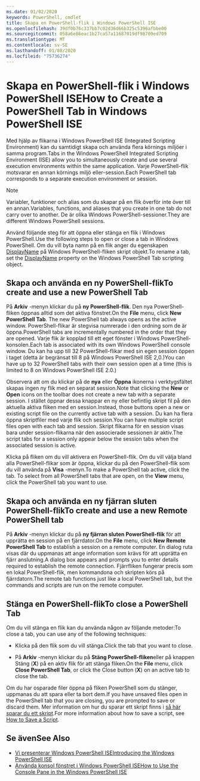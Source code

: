 ```yaml
---
ms.date: 01/02/2020
keywords: PowerShell, cmdlet
title: Skapa en PowerShell-flik i Windows PowerShell ISE
ms.openlocfilehash: 39df0b76c337bb7c02d36d66b325c5396afbbe00
ms.sourcegitcommit: 058a6e86eac1b27ca57a11687019df98709ed709
ms.translationtype: MT
ms.contentlocale: sv-SE
ms.lasthandoff: 01/08/2020
ms.locfileid: "75736274"
---
```

# <a name="how-to-create-a-powershell-tab-in-windows-powershell-ise"></a><span data-ttu-id="fd9bf-103">Skapa en PowerShell-flik i Windows PowerShell ISE</span><span class="sxs-lookup"><span data-stu-id="fd9bf-103">How to Create a PowerShell Tab in Windows PowerShell ISE</span></span>

<span data-ttu-id="fd9bf-104">Med hjälp av flikarna i Windows PowerShell ISE (Integrated Scripting Environment) kan du samtidigt skapa och använda flera körnings miljöer i samma program.</span><span class="sxs-lookup"><span data-stu-id="fd9bf-104">Tabs in the Windows PowerShell Integrated Scripting Environment (ISE) allow you to simultaneously create and use several execution environments within the same application.</span></span> <span data-ttu-id="fd9bf-105">Varje PowerShell-flik motsvarar en annan körnings miljö eller-session.</span><span class="sxs-lookup"><span data-stu-id="fd9bf-105">Each PowerShell tab corresponds to a separate execution environment or session.</span></span>

> [!NOTE]
> <span data-ttu-id="fd9bf-106">Variabler, funktioner och alias som du skapar på en flik överför inte över till en annan.</span><span class="sxs-lookup"><span data-stu-id="fd9bf-106">Variables, functions, and aliases that you create in one tab do not carry over to another.</span></span> <span data-ttu-id="fd9bf-107">De är olika Windows PowerShell-sessioner.</span><span class="sxs-lookup"><span data-stu-id="fd9bf-107">They are different Windows PowerShell sessions.</span></span>

<span data-ttu-id="fd9bf-108">Använd följande steg för att öppna eller stänga en flik i Windows PowerShell.</span><span class="sxs-lookup"><span data-stu-id="fd9bf-108">Use the following steps to open or close a tab in Windows PowerShell.</span></span> <span data-ttu-id="fd9bf-109">Om du vill byta namn på en flik anger du egenskapen [DisplayName](object-model/The-PowerShellTab-Object.md#displayname) på Windows PowerShell-fliken skript objekt.</span><span class="sxs-lookup"><span data-stu-id="fd9bf-109">To rename a tab, set the [DisplayName](object-model/The-PowerShellTab-Object.md#displayname) property on the Windows PowerShell Tab scripting object.</span></span>

## <a name="to-create-and-use-a-new-powershell-tab"></a><span data-ttu-id="fd9bf-110">Skapa och använda en ny PowerShell-flik</span><span class="sxs-lookup"><span data-stu-id="fd9bf-110">To create and use a new PowerShell Tab</span></span>

<span data-ttu-id="fd9bf-111">På **Arkiv** -menyn klickar du på **ny PowerShell-flik**. Den nya PowerShell-fliken öppnas alltid som det aktiva fönstret.</span><span class="sxs-lookup"><span data-stu-id="fd9bf-111">On the **File** menu, click **New PowerShell Tab**. The new PowerShell tab always opens as the active window.</span></span> <span data-ttu-id="fd9bf-112">PowerShell-flikar är stegvisa numrerade i den ordning som de är öppna.</span><span class="sxs-lookup"><span data-stu-id="fd9bf-112">PowerShell tabs are incrementally numbered in the order that they are opened.</span></span> <span data-ttu-id="fd9bf-113">Varje flik är kopplad till ett eget fönster i Windows PowerShell-konsolen.</span><span class="sxs-lookup"><span data-stu-id="fd9bf-113">Each tab is associated with its own Windows PowerShell console window.</span></span> <span data-ttu-id="fd9bf-114">Du kan ha upp till 32 PowerShell-flikar med sin egen session öppen i taget (detta är begränsat till 8 på Windows PowerShell ISE 2,0.)</span><span class="sxs-lookup"><span data-stu-id="fd9bf-114">You can have up to 32 PowerShell tabs with their own session open at a time (this is limited to 8 on Windows PowerShell ISE 2.0.)</span></span>

<span data-ttu-id="fd9bf-115">Observera att om du klickar på de **nya** eller **Öppna** ikonerna i verktygsfältet skapas ingen ny flik med en separat session.</span><span class="sxs-lookup"><span data-stu-id="fd9bf-115">Note that clicking the **New** or **Open** icons on the toolbar does not create a new tab with a separate session.</span></span> <span data-ttu-id="fd9bf-116">I stället öppnar dessa knappar en ny eller befintlig skript fil på den aktuella aktiva fliken med en session.</span><span class="sxs-lookup"><span data-stu-id="fd9bf-116">Instead, those buttons open a new or existing script file on the currently active tab with a session.</span></span> <span data-ttu-id="fd9bf-117">Du kan ha flera öppna skriptfiler med varje flik och session.</span><span class="sxs-lookup"><span data-stu-id="fd9bf-117">You can have multiple script files open with each tab and session.</span></span> <span data-ttu-id="fd9bf-118">Skript flikarna för en session visas bara under session-flikarna när den associerade sessionen är aktiv.</span><span class="sxs-lookup"><span data-stu-id="fd9bf-118">The script tabs for a session only appear below the session tabs when the associated session is active.</span></span>

<span data-ttu-id="fd9bf-119">Klicka på fliken om du vill aktivera en PowerShell-flik. Om du vill välja bland alla PowerShell-flikar som är öppna, klickar du på den PowerShell-flik som du vill använda på **Visa** -menyn.</span><span class="sxs-lookup"><span data-stu-id="fd9bf-119">To make a PowerShell tab active, click the tab. To select from all PowerShell tabs that are open, on the **View** menu, click the PowerShell tab you want to use.</span></span>

## <a name="to-create-and-use-a-new-remote-powershell-tab"></a><span data-ttu-id="fd9bf-120">Skapa och använda en ny fjärran sluten PowerShell-flik</span><span class="sxs-lookup"><span data-stu-id="fd9bf-120">To create and use a new Remote PowerShell tab</span></span>

<span data-ttu-id="fd9bf-121">På **Arkiv** -menyn klickar du på **ny fjärran sluten PowerShell-flik** för att upprätta en session på en fjärrdator.</span><span class="sxs-lookup"><span data-stu-id="fd9bf-121">On the **File** menu, click **New Remote PowerShell Tab** to establish a session on a remote computer.</span></span> <span data-ttu-id="fd9bf-122">En dialog ruta visas där du uppmanas att ange information som krävs för att upprätta en fjärr anslutning.</span><span class="sxs-lookup"><span data-stu-id="fd9bf-122">A dialog box appears and prompts you to enter details required to establish the remote connection.</span></span> <span data-ttu-id="fd9bf-123">Fjärrfliken fungerar precis som en lokal PowerShell-flik, men kommandona och skripten körs på fjärrdatorn.</span><span class="sxs-lookup"><span data-stu-id="fd9bf-123">The remote tab functions just like a local PowerShell tab, but the commands and scripts are run on the remote computer.</span></span>

## <a name="to-close-a-powershell-tab"></a><span data-ttu-id="fd9bf-124">Stänga en PowerShell-flik</span><span class="sxs-lookup"><span data-stu-id="fd9bf-124">To close a PowerShell Tab</span></span>

<span data-ttu-id="fd9bf-125">Om du vill stänga en flik kan du använda någon av följande metoder:</span><span class="sxs-lookup"><span data-stu-id="fd9bf-125">To close a tab, you can use any of the following techniques:</span></span>

- <span data-ttu-id="fd9bf-126">Klicka på den flik som du vill stänga.</span><span class="sxs-lookup"><span data-stu-id="fd9bf-126">Click the tab that you want to close.</span></span>

- <span data-ttu-id="fd9bf-127">På **Arkiv** -menyn klickar du på **Stäng PowerShell-fliken**eller på knappen Stäng (**X**) på en aktiv flik för att stänga fliken.</span><span class="sxs-lookup"><span data-stu-id="fd9bf-127">On the **File** menu, click **Close PowerShell Tab**, or click the Close button (**X**) on an active tab to close the tab.</span></span>

<span data-ttu-id="fd9bf-128">Om du har osparade filer öppna på fliken PowerShell som du stänger, uppmanas du att spara eller ta bort dem.</span><span class="sxs-lookup"><span data-stu-id="fd9bf-128">If you have unsaved files open in the PowerShell tab that you are closing, you are prompted to save or discard them.</span></span> <span data-ttu-id="fd9bf-129">Mer information om hur du sparar ett skript finns i [så här sparar du ett skript](How-to-Write-and-Run-Scripts-in-the-Windows-PowerShell-ISE.md#how-to-save-a-script).</span><span class="sxs-lookup"><span data-stu-id="fd9bf-129">For more information about how to save a script, see [How to Save a Script](How-to-Write-and-Run-Scripts-in-the-Windows-PowerShell-ISE.md#how-to-save-a-script).</span></span>

## <a name="see-also"></a><span data-ttu-id="fd9bf-130">Se även</span><span class="sxs-lookup"><span data-stu-id="fd9bf-130">See Also</span></span>

- [<span data-ttu-id="fd9bf-131">Vi presenterar Windows PowerShell ISE</span><span class="sxs-lookup"><span data-stu-id="fd9bf-131">Introducing the Windows PowerShell ISE</span></span>](Introducing-the-Windows-PowerShell-ISE.md)
- [<span data-ttu-id="fd9bf-132">Använda konsol fönstret i Windows PowerShell ISE</span><span class="sxs-lookup"><span data-stu-id="fd9bf-132">How to Use the Console Pane in the Windows PowerShell ISE</span></span>](How-to-Use-the-Console-Pane-in-the-Windows-PowerShell-ISE.md)
